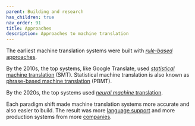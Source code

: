 ```yaml
---
parent: Building and research
has_children: true
nav_order: 91
title: Approaches
description: Approaches to machine translation
---
```


The earliest machine translation systems were built with [*rule-based* approaches](rule-based-machine-translation.md).

By the 2010s, the top systems, like Google Translate, used [*statistical* machine translation](statistical-machine-translation.md) (SMT).  Statistical machine translation is also known as [phrase-based machine translation](https://machinetranslate.org/statistical-machine-translation#approaches) (PBMT).

By the 2020s, the top systems used [*neural machine* translation](neural-machine-translation.md).

Each paradigm shift made machine translation systems more accurate and also easier to build.
The result was more [language support](/languages/languages.md) and more production systems from more [companies](/../industry/companies.md).
